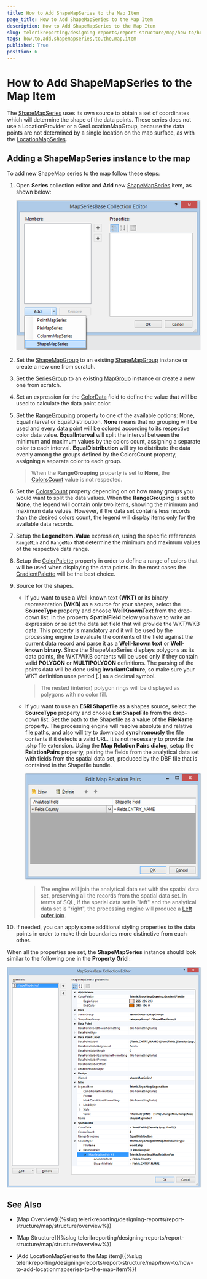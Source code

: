 ```yaml
---
title: How to Add ShapeMapSeries to the Map Item
page_title: How to Add ShapeMapSeries to the Map Item 
description: How to Add ShapeMapSeries to the Map Item
slug: telerikreporting/designing-reports/report-structure/map/how-to/how-to-add-shapemapseries-to-the-map-item
tags: how,to,add,shapemapseries,to,the,map,item
published: True
position: 6
---
```


# How to Add ShapeMapSeries to the Map Item

The [ShapeMapSeries](/reporting/api/Telerik.Reporting.ShapeMapSeries) uses its own source to obtain a set of coordinates which will determine the shape of the data points. These series does not use a LocationProvider or a GeoLocationMapGroup, because the data points are not determined by a single location on the map surface, as with the [LocationMapSeries](/reporting/api/Telerik.Reporting.LocationMapSeries). 

## Adding a ShapeMapSeries instance to the map

To add new ShapeMap series to the map follow these steps: 

1. Open __Series__ collection editor and __Add__ new [ShapeMapSeries](/reporting/api/Telerik.Reporting.ShapeMapSeries) item, as shown below: 

   ![Choropleth Add Shape Map Series](images/Map/Choropleth/Choropleth_AddShapeMapSeries.png)

1. Set the [ShapeMapGroup](/reporting/api/Telerik.Reporting.ShapeMapSeries#Telerik_Reporting_ShapeMapSeries_ShapeMapGroup) to an existing [ShapeMapGroup](/reporting/api/Telerik.Reporting.ShapeMapGroup) instance or create a new one from scratch. 

1. Set the [SeriesGroup](/reporting/api/Telerik.Reporting.MapSeriesBase#Telerik_Reporting_MapSeriesBase_SeriesGroup) to an existing [MapGroup](/reporting/api/Telerik.Reporting.MapGroup) instance or create a new one from scratch. 

1. Set an expression for the [ColorData](/reporting/api/Telerik.Reporting.ShapeMapSeries#Telerik_Reporting_ShapeMapSeries_ColorData) field to define the value that will be used to calculate the data point color. 

1. Set the [RangeGrouping](/reporting/api/Telerik.Reporting.ShapeMapSeries#Telerik_Reporting_ShapeMapSeries_RangeGrouping) property to one of the available options: None, EqualInterval or EqualDistribution. __None__ means that no grouping will be used and every data point will be colored according to its respective color data value. __EqualInterval__ will split the interval between the minimum and maximum values by the colors count, assigning a separate color to each interval. __EqualDistribution__ will try to distribute the data evenly among the groups defined by the ColorsCount property, assigning a separate color to each group. 

   >When the __RangeGrouping__ property is set to __None__, the [ColorsCount](/reporting/api/Telerik.Reporting.ShapeMapSeries#Telerik_Reporting_ShapeMapSeries_ColorsCount) value is not respected. 

1. Set the [ColorsCount](/reporting/api/Telerik.Reporting.ShapeMapSeries#Telerik_Reporting_ShapeMapSeries_ColorsCount) property depending on on how many groups you would want to split the data values. When the __RangeGrouping__ is set to __None__, the legend will contain only two items, showing the minimum and maximum data values. However, if the data set contains less records than the desired colors count, the legend will display items only for the available data records. 

1. Setup the __LegendItem.Value__ expression, using the specific references `RangeMin` and `RangeMax` that determine the minimum and maximum values of the respective data range. 

1. Setup the [ColorPalette](/reporting/api/Telerik.Reporting.GraphSeriesBase#Telerik_Reporting_GraphSeriesBase_ColorPalette) property in order to define a range of colors that will be used when displaying the data points. In the most cases the [GradientPalette](/reporting/api/Telerik.Reporting.Drawing.GradientPalette) will be the best choice. 

1. Source for the shapes.

   + If you want to use a Well-known text __(WKT)__ or its binary representation __(WKB)__ as a source for your shapes, select the __SourceType__ property and choose __WellKnownText__ from the drop-down list. In the property __SpatialField__ below you have to write an expression or select the data set field that will provide the WKT/WKB data. This property is mandatory and it will be used by the processing engine to evaluate the contents of the field against the current data record and parse it as a __Well-known text__ or __Well-known binary__. Since the ShapeMapSeries displays polygons as its data points, the WKT/WKB contents will be used only if they contain valid __POLYGON__ or __MULTIPOLYGON__ definitions. The parsing of the points data will be done using __InvariantCulture__, so make sure your WKT definition uses period [.] as a decimal symbol. 

     >The nested (interior) polygon rings will be displayed as polygons with no color fill. 

   + If you want to use an __ESRI Shapefile__ as a shapes source, select the __SourceType__ property and choose __EsriShapeFile__ from the drop-down list. Set the path to the Shapefile as a value of the __FileName__ property. The processing engine will resolve absolute and relative file paths, and also will try to download __synchronously__ the file contents if it detects a valid URL. It is not necessary to provide the __.shp__ file extension. Using the __Map Relation Pairs dialog__, setup the __RelationPairs__ property, pairing the fields from the analytical data set with fields from the spatial data set, produced by the DBF file that is contained in the Shapefile bundle. 

     ![Choropleth Map Relation Pairs Dialog](images/Map/Choropleth/Choropleth_MapRelationPairsDialog.png)

     >The engine will join the analytical data set with the spatial data set, preserving all the records from the spatial data set. In terms of SQL, if the spatial data set is "left" and the analytical data set is "right", the processing engine will produce a [Left outer join](http://en.wikipedia.org/wiki/Join_(SQL)#Left_outer_join). 

1. If needed, you can apply some additional styling properties to the data points in order to make their boundaries more distinctive from each other. 

When all the properties are set, the __ShapeMapSeries__ instance should look similar to the following one in the __Property Grid__ : 

![Choropleth Shape Map Series Layout In Property Grid](images/Map/Choropleth/Choropleth_ShapeMapSeries_LayoutInPropertyGrid.png)

## See Also

* [Map Overview]({%slug telerikreporting/designing-reports/report-structure/map/structure/overview%})

* [Map Structure]({%slug telerikreporting/designing-reports/report-structure/map/structure/overview%})

* [Add LocationMapSeries to the Map item]({%slug telerikreporting/designing-reports/report-structure/map/how-to/how-to-add-locationmapseries-to-the-map-item%})
